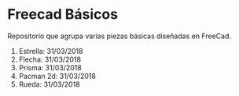 # Freecad Básicos
Repositorio que agrupa varias piezas básicas diseñadas en FreeCad.

1. Estrella: 31/03/2018
2. Flecha: 31/03/2018
3. Prisma: 31/03/2018
4. Pacman 2d: 31/03/2018
5. Rueda: 31/03/2018
